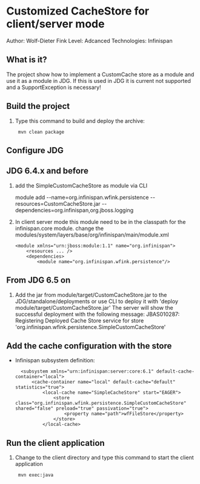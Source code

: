 Customized CacheStore for client/server mode
============================================
Author: Wolf-Dieter Fink
Level: Adcanced
Technologies: Infinispan


What is it?
-----------
The project show how to implement a CustomCache store as a module and use it as a module in JDG.
If this is used in JDG it is current not supported and a SupportException is necessary!

Build the project
-----------------
1. Type this command to build and deploy the archive:

        mvn clean package


Configure JDG
-------------

JDG 6.4.x and before
--------------------
1. add the SimpleCustomCacheStore as module via CLI

    module add --name=org.infinispan.wfink.persistence --resources=CustomCacheStore.jar --dependencies=org.infinispan,org.jboss.logging

2. In client server mode this module need to be in the classpath for the infinispan.core module.
   change the modules/system/layers/base/org/infinispan/main/module.xml

       <module xmlns="urn:jboss:module:1.1" name="org.infinispan">
           <resources ... />
           <dependencies>
               <module name="org.infinispan.wfink.persistence"/>

From JDG 6.5 on
---------------
1. Add the jar from module/target/CustomCacheStore.jar to the JDG/standalone/deployments
   or use CLI to deploy it with 'deploy  module/target/CustomCacheStore.jar'
   The server will show the successful deployment with the following message:
     JBAS010287: Registering Deployed Cache Store service for store 'org.infinispan.wfink.persistence.SimpleCustomCacheStore'

Add the cache configuration with the store
------------------------------------------

* Infinispan subsystem definition:

        <subsystem xmlns="urn:infinispan:server:core:6.1" default-cache-container="local">
            <cache-container name="local" default-cache="default" statistics="true">
                <local-cache name="SimpleCacheStore" start="EAGER">
                    <store class="org.infinispan.wfink.persistence.SimpleCustomCacheStore" shared="false" preload="true" passivation="true">
                        <property name="path">wfFileStore</property>
                    </store>
                </local-cache>


Run the client application
-------------
1. Change to the client directory and type this command to start the client application

        mvn exec:java

